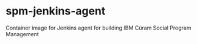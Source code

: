 # spm-jenkins-agent
Container image for Jenkins agent for building IBM Cúram Social Program Management
